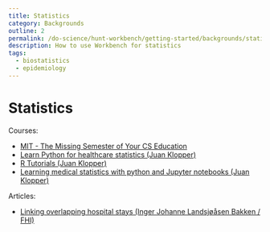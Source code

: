 ```yaml
---
title: Statistics
category: Backgrounds
outline: 2
permalink: /do-science/hunt-workbench/getting-started/backgrounds/statistics
description: How to use Workbench for statistics
tags:
  - biostatistics
  - epidemiology
---
```


# Statistics

Courses:
- [MIT - The Missing Semester of Your CS Education](https://missing.csail.mit.edu/)
- [Learn Python for healthcare statistics (Juan Klopper)](https://www.youtube.com/playlist?list=PLsu0TcgLDUiIlfYei2ePpgBYkqD7H_QB9)
- [R Tutorials (Juan Klopper)](https://www.youtube.com/playlist?list=PLsu0TcgLDUiJznd-n-i7rMUmNjCuNhgpB)
- [Learning medical statistics with python and Jupyter notebooks (Juan Klopper)](https://www.youtube.com/playlist?list=PLsu0TcgLDUiIueDMfTX3322AZhdGb0_zm)

Articles:
- [Linking overlapping hospital stays (Inger Johanne Landsjøåsen Bakken / FHI)](https://www.r-bloggers.com/2024/02/linking-overlapping-hospital-stays/)
